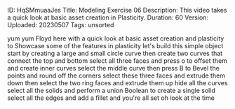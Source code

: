 ID: HqSMmuaaJes
Title: Modeling Exercise 06
Description: This video takes a quick look at basic asset creation in Plasticity.
Duration: 60
Version: 
Uploaded: 20230507
Tags: unsorted

yum yum Floyd here with a quick look at
basic asset creation and plasticity to
Showcase some of the features in
plasticity let's build this simple
object start by creating a large and
small circle curve then create two
curves that connect the top and bottom
select all three faces and press o to
offset them and create inner curves
select the middle curve then press B to
Bevel the points and round off the
corners select these three faces and
extrude them down
then select the two ring faces and
extrude them up hide all the curves
select all the solids and perform a
union Boolean to create a single solid
select all the edges and add a fillet
and you're all set
oh look at the time
